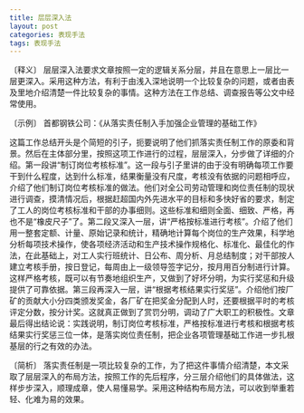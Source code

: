 ```yaml
---
title: 层层深入法
layout: post
categories: 表现手法
tags: 表现手法
---
```


〔释义〕 层层深入法要求文章按照一定的逻辑关系分层，并且在意思上一层比一层更深入。采用这种方法，有利于由浅入深地说明一个比较复杂的问题，或者由表及里地介绍清楚一件比较复杂的事情。这种方法在工作总结、调查报告等公文中经常使用。

〔示例〕 首都钢铁公司：《从落实责任制入手加强企业管理的基础工作》

这篇工作总结开头是个简短的引子，扼要说明了他们抓落实责任制工作的原委和背景。然后在主体部分里，按照这项工作进行的过程，层层深入，分步做了详细的介绍。第一段讲“制订岗位考核标准”。这一段与引子里讲的由于没有明确每项工作要干到什么程度，达到什么标准，结果衡量没有尺度，考核没有依据的问题相呼应，介绍了他们制订岗位考核标准的做法。他们对全公司劳动管理和岗位责任制的现状进行调查，摸清情况后，根据赶超国内外先进水平的目标和多快好省的要求，制定了工人的岗位考核标准和干部的办事细则。这些标准和细则全面、细致、严格，再也不是“橡皮尺子”了。第二段又深入一层，讲“严格按标准进行考核”。介绍了他们用一整套定额、计量、原始记录和统计，精确地计算每个岗位的生产效果，科学地分析每项技术操作，使各项经济活动和生产技术操作规格化、标准化、最佳化的作法，在此基础上，对工人实行班统计、日公布、周分析、月总结制度；对干部按人建立考核手册，按日登记，每周由上一级领导签字记分，按月用百分制进行计算。这样严格考核，既可以有节奏地组织生产，又做到了好坏分明，为实行奖惩和升级提供了可靠依据。第三段再深入一层，讲“根据考核结果实行奖惩”。介绍他们按厂矿的贡献大小分四类颁发奖金，各厂矿在把奖金分配到人时，还要根据平时的考核评定分数，按分计奖。这就真正做到了赏罚分明，调动了广大职工的积极性。文章最后得出结论说：实践说明，制订岗位考核标准，严格按标准进行考核和根据考核结果实行奖惩三位一体，是落实岗位责任制，把企业各项管理基础工作进一步扎根基层的行之有效的办法。

〔简析〕 落实责任制是一项比较复杂的工作，为了把这件事情介绍清楚，本文采取了层层深入的布局方法，按照工作的先后程序，分三层介绍他们的具体做法，这样步步深入，顺理成章，使人易懂易学。采用这种结构布局方法，可以收到举重若轻、化难为易的效果。 